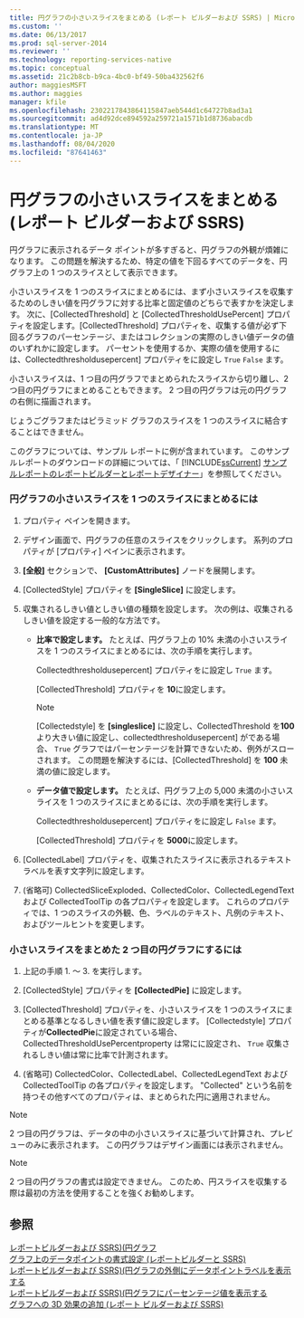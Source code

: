 ```yaml
---
title: 円グラフの小さいスライスをまとめる (レポート ビルダーおよび SSRS) | Microsoft Docs
ms.custom: ''
ms.date: 06/13/2017
ms.prod: sql-server-2014
ms.reviewer: ''
ms.technology: reporting-services-native
ms.topic: conceptual
ms.assetid: 21c2b8cb-b9ca-4bc0-bf49-50ba432562f6
author: maggiesMSFT
ms.author: maggies
manager: kfile
ms.openlocfilehash: 2302217843864115847aeb544d1c64727b8ad3a1
ms.sourcegitcommit: ad4d92dce894592a259721a1571b1d8736abacdb
ms.translationtype: MT
ms.contentlocale: ja-JP
ms.lasthandoff: 08/04/2020
ms.locfileid: "87641463"
---
```

# <a name="collect-small-slices-on-a-pie-chart-report-builder-and-ssrs"></a>円グラフの小さいスライスをまとめる (レポート ビルダーおよび SSRS)
  円グラフに表示されるデータ ポイントが多すぎると、円グラフの外観が煩雑になります。 この問題を解決するため、特定の値を下回るすべてのデータを、円グラフ上の 1 つのスライスとして表示できます。  
  
 小さいスライスを 1 つのスライスにまとめるには、まず小さいスライスを収集するためのしきい値を円グラフに対する比率と固定値のどちらで表すかを決定します。 次に、[CollectedThreshold] と [CollectedThresholdUsePercent] プロパティを設定します。[CollectedThreshold] プロパティを、収集する値が必ず下回るグラフのパーセンテージ、またはコレクションの実際のしきい値データの値のいずれかに設定します。 パーセントを使用するか、実際の値を使用するには、Collectedthresholdusepercent] プロパティをに設定し `True` `False` ます。  
  
 小さいスライスは、1 つ目の円グラフでまとめられたスライスから切り離し、2 つ目の円グラフにまとめることもできます。 2 つ目の円グラフは元の円グラフの右側に描画されます。  
  
 じょうごグラフまたはピラミッド グラフのスライスを 1 つのスライスに結合することはできません。  
  
 このグラフについては、サンプル レポートに例が含まれています。 このサンプルレポートのダウンロードの詳細については、「 [!INCLUDE[ssCurrent](../../includes/sscurrent-md.md)] [サンプルレポートのレポートビルダーとレポートデザイナー](https://go.microsoft.com/fwlink/?LinkId=198283)」を参照してください。  
  
### <a name="to-collect-small-slices-into-a-single-slice-on-a-pie-chart"></a>円グラフの小さいスライスを 1 つのスライスにまとめるには  
  
1.  プロパティ ペインを開きます。  
  
2.  デザイン画面で、円グラフの任意のスライスをクリックします。 系列のプロパティが [プロパティ] ペインに表示されます。  
  
3.  **[全般]** セクションで、 **[CustomAttributes]** ノードを展開します。  
  
4.  [CollectedStyle] プロパティを **[SingleSlice]** に設定します。  
  
5.  収集されるしきい値としきい値の種類を設定します。 次の例は、収集されるしきい値を設定する一般的な方法です。  
  
    -   **比率で設定します。** たとえば、円グラフ上の 10% 未満の小さいスライスを 1 つのスライスにまとめるには、次の手順を実行します。  
  
         Collectedthresholdusepercent] プロパティをに設定し `True` ます。  
  
         [CollectedThreshold] プロパティを **10**に設定します。  
  
        > [!NOTE]  
        >  [Collectedstyle] を **[singleslice]** に設定し、CollectedThreshold を**100**より大きい値に設定し、collectedthresholdusepercent] がである場合、 `True` グラフではパーセンテージを計算できないため、例外がスローされます。 この問題を解決するには、[CollectedThreshold] を **100** 未満の値に設定します。  
  
    -   **データ値で設定します。** たとえば、円グラフ上の 5,000 未満の小さいスライスを 1 つのスライスにまとめるには、次の手順を実行します。  
  
         Collectedthresholdusepercent] プロパティをに設定し `False` ます。  
  
         [CollectedThreshold] プロパティを **5000**に設定します。  
  
6.  [CollectedLabel] プロパティを、収集されたスライスに表示されるテキスト ラベルを表す文字列に設定します。  
  
7.  (省略可) CollectedSliceExploded、CollectedColor、CollectedLegendText および CollectedToolTip の各プロパティを設定します。 これらのプロパティでは、1 つのスライスの外観、色、ラベルのテキスト、凡例のテキスト、およびツールヒントを変更します。  
  
### <a name="to-collect-small-slices-into-a-secondary-callout-pie-chart"></a>小さいスライスをまとめた 2 つ目の円グラフにするには  
  
1.  上記の手順 1. ～ 3. を実行します。  
  
2.  [CollectedStyle] プロパティを **[CollectedPie]** に設定します。  
  
3.  [CollectedThreshold] プロパティを、小さいスライスを 1 つのスライスにまとめる基準となるしきい値を表す値に設定します。 [Collectedstyle] プロパティが**CollectedPie**に設定されている場合、CollectedThresholdUsePercentproperty は常にに設定され、 `True` 収集されるしきい値は常に比率で計測されます。  
  
4.  (省略可) CollectedColor、CollectedLabel、CollectedLegendText および CollectedToolTip の各プロパティを設定します。 "Collected" という名前を持つその他すべてのプロパティは、まとめられた円に適用されません。  
  
> [!NOTE]  
>  2 つ目の円グラフは、データの中の小さいスライスに基づいて計算され、プレビューのみに表示されます。 この円グラフはデザイン画面には表示されません。  
  
> [!NOTE]  
>  2 つ目の円グラフの書式は設定できません。 このため、円スライスを収集する際は最初の方法を使用することを強くお勧めします。  
  
## <a name="see-also"></a>参照  
 [レポートビルダーおよび SSRS&#41;&#40;円グラフ](charts-report-builder-and-ssrs.md)   
 [グラフ上のデータポイントの書式設定 &#40;レポートビルダーと SSRS&#41;](formatting-data-points-on-a-chart-report-builder-and-ssrs.md)   
 [レポートビルダーおよび SSRS&#41;&#40;円グラフの外側にデータポイントラベルを表示する](display-data-point-labels-outside-a-pie-chart-report-builder-and-ssrs.md)   
 [レポートビルダーおよび SSRS&#41;&#40;円グラフにパーセンテージ値を表示する](display-percentage-values-on-a-pie-chart-report-builder-and-ssrs.md)   
 [グラフへの 3D 効果の追加 &#40;レポート ビルダーおよび SSRS&#41;](chart-effects-add-3d-effects-report-builder.md)  
  
  
